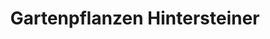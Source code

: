 ---
title: "Gartenpflanzen Hintersteiner"
url: /bad-kreuzen/gartenpflanzen-hintersteiner/
shop: Blumen
---